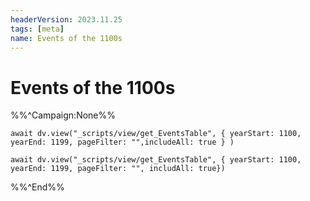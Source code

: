 ```yaml
---
headerVersion: 2023.11.25
tags: [meta]
name: Events of the 1100s
---
```

# Events of the 1100s

%%^Campaign:None%%
```dataviewjs
await dv.view("_scripts/view/get_EventsTable", { yearStart: 1100, yearEnd: 1199, pageFilter: "",includeAll: true } )
```
```dataviewjs
await dv.view("_scripts/view/get_EventsTable", { yearStart: 1100, yearEnd: 1199, pageFilter: "", includAll: true})
```

%%^End%%